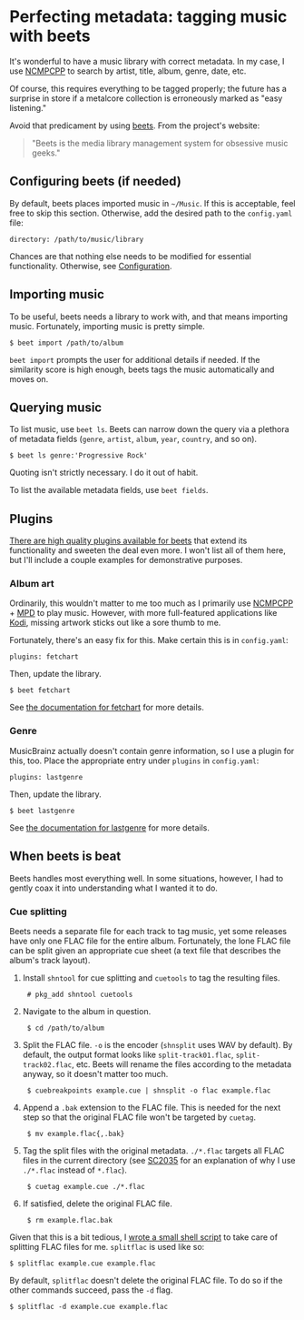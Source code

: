 # Perfecting metadata: tagging music with beets

It's wonderful to have a music library with correct metadata. In my
case, I use [NCMPCPP](https://rybczak.net/ncmpcpp/ "NCurses Music Player
C++") to search by artist, title, album, genre, date, etc.

Of course, this requires everything to be tagged properly; the future
has a surprise in store if a metalcore collection is erroneously marked
as "easy listening."

Avoid that predicament by using [beets](https://beets.io/). From the
project's website:
>"Beets is the media library management system for obsessive music geeks."

## Configuring beets (if needed)

By default, beets places imported music in `~/Music`. If this is
acceptable, feel free to skip this section. Otherwise, add the desired
path to the `config.yaml` file:

	directory: /path/to/music/library

Chances are that nothing else needs to be modified for essential
functionality. Otherwise, see
[Configuration](https://beets.readthedocs.io/en/stable/reference/config.html).

## Importing music

To be useful, beets needs a library to work with, and that means
importing music. Fortunately, importing music is pretty simple.

	$ beet import /path/to/album

`beet import` prompts the user for additional details if needed. If the
similarity score is high enough, beets tags the music automatically and
moves on.

## Querying music

To list music, use `beet ls`. Beets can narrow down the query via a
plethora of metadata fields (`genre`, `artist`, `album`, `year`,
`country`, and so on).

	$ beet ls genre:'Progressive Rock'

Quoting isn't strictly necessary. I do it out of habit.

To list the available metadata fields, use `beet fields`.

## Plugins

[There are high quality plugins available for
beets](https://beets.readthedocs.io/en/stable/plugins/) that extend its
functionality and sweeten the deal even more. I won't list all of them
here, but I'll include a couple examples for demonstrative purposes.

### Album art

Ordinarily, this wouldn't matter to me too much as I primarily use
[NCMPCPP](https://rybczak.net/ncmpcpp/ "NCurses Music Player C++") +
[MPD](https://www.musicpd.org/ "Music Player Daemon") to play music.
However, with more full-featured applications like
[Kodi](https://kodi.tv/), missing artwork sticks out like a sore thumb
to me.

Fortunately, there's an easy fix for this. Make certain this is in
`config.yaml`:

	plugins: fetchart

Then, update the library.

	$ beet fetchart

See [the documentation for
fetchart](https://beets.readthedocs.io/en/stable/plugins/fetchart.html)
for more details.

### Genre

MusicBrainz actually doesn't contain genre information, so I use a
plugin for this, too. Place the appropriate entry under `plugins` in
`config.yaml`:

	plugins: lastgenre

Then, update the library.

	$ beet lastgenre

See [the documentation for
lastgenre](https://beets.readthedocs.io/en/stable/plugins/lastgenre.html)
for more details.

## When beets is beat

Beets handles most everything well. In some situations, however, I had
to gently coax it into understanding what I wanted it to do.

### Cue splitting

Beets needs a separate file for each track to tag music, yet some
releases have only one FLAC file for the entire album. Fortunately, the
lone FLAC file can be split given an appropriate cue sheet (a text file
that describes the album's track layout).

1. Install `shntool` for cue splitting and `cuetools` to tag the
   resulting files.

		# pkg_add shntool cuetools

1. Navigate to the album in question.

		$ cd /path/to/album

1. Split the FLAC file. `-o` is the encoder (`shnsplit` uses WAV by
   default). By default, the output format looks like
   `split-track01.flac`, `split-track02.flac`, etc. Beets will rename
   the files according to the metadata anyway, so it doesn't matter too
   much.

		$ cuebreakpoints example.cue | shnsplit -o flac example.flac

1. Append a `.bak` extension to the FLAC file. This is needed for the
   next step so that the original FLAC file won't be targeted by
   `cuetag`.

		$ mv example.flac{,.bak}

1. Tag the split files with the original metadata. `./*.flac` targets
   all FLAC files in the current directory (see
   [SC2035](https://github.com/koalaman/shellcheck/wiki/SC2035) for an
   explanation of why I use `./*.flac` instead of `*.flac`).

		$ cuetag example.cue ./*.flac

1. If satisfied, delete the original FLAC file.

		$ rm example.flac.bak

Given that this is a bit tedious, I [wrote a small shell
script](/src/dotfiles/file/.local/bin/splitflac.html) to take care of
splitting FLAC files for me. `splitflac` is used like so:

	$ splitflac example.cue example.flac

By default, `splitflac` doesn't delete the original FLAC file. To do so
if the other commands succeed, pass the `-d` flag.

	$ splitflac -d example.cue example.flac
